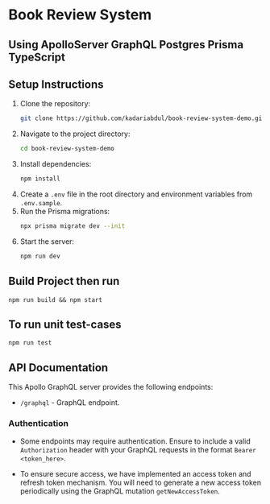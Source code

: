 # Book Review System

## Using ApolloServer GraphQL Postgres Prisma TypeScript

## Setup Instructions

1. Clone the repository:
   ```bash
   git clone https://github.com/kadariabdul/book-review-system-demo.git
   ```
2. Navigate to the project directory:
   ```bash
   cd book-review-system-demo
   ```
3. Install dependencies:
   ```bash
   npm install
   ```
4. Create a `.env` file in the root directory and environment variables from `.env.sample`. 
5. Run the Prisma migrations:
   ```bash
   npx prisma migrate dev --init
   ```
6. Start the server:
   ```bash
   npm run dev
   ```

## Build Project then run
```
npm run build && npm start
```

## To run unit test-cases
```
npm run test
```

## API Documentation

This Apollo GraphQL server provides the following endpoints:

- `/graphql` - GraphQL endpoint.

### Authentication

- Some endpoints may require authentication. Ensure to include a valid `Authorization` header with your GraphQL requests in the format `Bearer <token_here>`.

- To ensure secure access, we have implemented an access token and refresh token mechanism. You will need to generate a new access token periodically using the GraphQL mutation `getNewAccessToken`.

